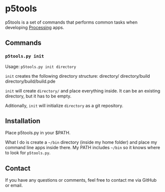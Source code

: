 p5tools
=======
p5tools is a set of commands that performs common tasks when developing [Processing](http://processing.org) apps.

Commands
--------

### `p5tools.py init`
Usage: `p5tools.py init directory`

`init` creates the following directory structure:
	directory/
	directory/build
	directory/build/build.pde

`init` will create `directory/` and place everything inside. It can be an existing directory, but it has to be empty.

Aditionally, `init` will initialize `directory` as a git repository.

Installation
------------
Place p5tools.py in your $PATH.

What I do is create a `~/bin` directory (inside my home folder) and place my command line apps inside there. My PATH includes `~/bin` so it knows where to look for `p5tools.py`.

Contact
-------
If you have any questions or comments, feel free to contact me via GitHub or email.